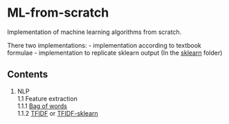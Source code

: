 # ML-from-scratch

Implementation of machine learning algorithms from scratch.

There two implementations:
    - implementation according to textbook formulae 
    - implementation to replicate sklearn output (In the [sklearn](sklearn) folder)

## Contents

1. NLP \
    1.1 Feature extraction \
        1.1.1 [Bag of words](NLP\feature_extraction\BOW.py) \
        1.1.2 [TFIDF](NLP\feature_extraction\Tfidf.py) or [TFIDF-sklearn](sklearn\NLP\feature_extraction\Tfidf.py) 
